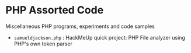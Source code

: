 PHP Assorted Code
=================

Miscellaneous PHP programs, experiments and code samples

* `samueldjackson.php` : HackMeUp quick project: PHP File analyzer using PHP's own token parser